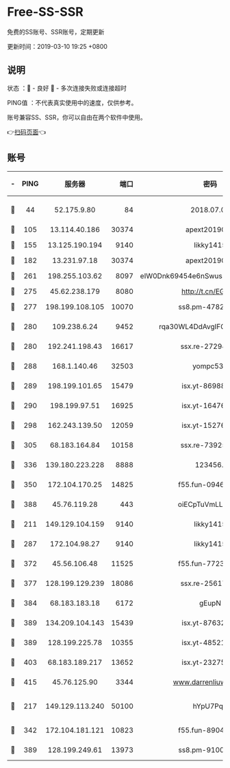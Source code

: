 # Free-SS-SSR

免费的SS账号、SSR账号，定期更新

更新时间：2019-03-10 19:25 +0800

## 说明

状态     ：🙂 - 良好 🙁 - 多次连接失败或连接超时

PING值   ：不代表真实使用中的速度，仅供参考。

账号兼容SS、SSR，你可以自由在两个软件中使用。

👉[扫码页面](https://liesauer.github.io/Free-SS-SSR/)👈

## 账号

|-|PING|服务器|端口|密码|加密方式|区域|
|:----:|:----:|:-----:|-----:|:----:|:----:|:----:|
|🙂|44|52.175.9.80|84|2018.07.07|chacha20-ietf-poly1305|HK|
|🙂|105|13.114.40.186|30374|apext2019006|chacha20|JP|
|🙂|155|13.125.190.194|9140|likky1415|aes-256-cfb|KR|
|🙂|182|13.231.97.18|30374|apext2019006|chacha20|JP|
|🙂|261|198.255.103.62|8097|eIW0Dnk69454e6nSwuspv9DmS201tQ0D|aes-256-cfb|US|
|🙂|275|45.62.238.179|8080|http://t.cn/EGJIyrl|rc4-md5|CA|
|🙂|277|198.199.108.105|10070|ss8.pm-47824837|aes-256-cfb|US|
|🙂|280|109.238.6.24|9452|rqa30WL4DdAvgIFG6Fs3znzTa|aes-256-cfb|FR|
|🙂|280|192.241.198.43|16617|ssx.re-27294223|aes-256-cfb|US|
|🙂|288|168.1.140.46|32503|yompc535|aes-256-cfb|AU|
|🙂|289|198.199.101.65|15479|isx.yt-86988379|aes-256-cfb|US|
|🙂|290|198.199.97.51|16925|isx.yt-16476270|aes-256-cfb|US|
|🙂|298|162.243.139.50|12059|isx.yt-15276356|aes-256-cfb|US|
|🙂|305|68.183.164.84|10158|ssx.re-73925133|aes-256-cfb|US|
|🙂|336|139.180.223.228|8888|123456..|aes-256-cfb|JP|
|🙂|350|172.104.170.25|14825|f55.fun-09460253|aes-256-cfb|SG|
|🙂|388|45.76.119.28|443|oiECpTuVmLLxk4Ts|aes-256-cfb|AU|
|🙂|211|149.129.104.159|9140|likky1415|aes-256-cfb|HK|
|🙂|287|172.104.98.27|9140|likky1415|aes-256-cfb|JP|
|🙂|372|45.56.106.48|11525|f55.fun-77233289|aes-256-cfb|US|
|🙂|377|128.199.129.239|18086|ssx.re-25617968|aes-256-cfb|SG|
|🙂|384|68.183.183.18|6172|gEupN|aes-256-cfb|SG|
|🙂|389|134.209.104.143|15439|isx.yt-87632266|aes-256-cfb|SG|
|🙂|389|128.199.225.78|10355|isx.yt-48521973|aes-256-cfb|SG|
|🙂|403|68.183.189.217|13652|isx.yt-23275887|aes-256-cfb|SG|
|🙂|415|45.76.125.90|3344|www.darrenliuwei.com|aes-256-cfb|AU|
|🙁|217|149.129.113.240|50100|hYpU7PqP|chacha20-ietf-poly1305|CN|
|🙁|342|172.104.181.121|10823|f55.fun-89043009|aes-256-cfb|SG|
|🙁|389|128.199.249.61|13973|ss8.pm-91003173|aes-256-cfb|SG|
